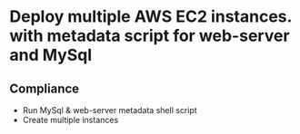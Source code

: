 # Deploy multiple AWS EC2 instances. with metadata script for web-server and MySql

## Compliance 
- Run MySql & web-server metadata shell script
- Create multiple instances 
